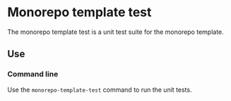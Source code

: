 # Monorepo template test

The monorepo template test is a unit test suite for the monorepo template.

## Use

### Command line

Use the `monorepo-template-test` command to run the unit tests.
